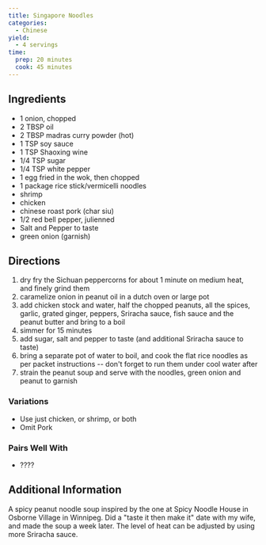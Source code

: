 ```yaml
---
title: Singapore Noodles
categories:
  - Chinese
yield:
  - 4 servings
time:
  prep: 20 minutes
  cook: 45 minutes
---
```

## Ingredients

* 1 onion, chopped
* 2 TBSP oil
* 2 TBSP madras curry powder (hot)
* 1 TSP soy sauce
* 1 TSP Shaoxing wine
* 1/4 TSP sugar
* 1/4 TSP white pepper
* 1 egg fried in the wok, then chopped
* 1 package rice stick/vermicelli noodles
* shrimp
* chicken
* chinese roast pork (char siu)
* 1/2 red bell pepper, julienned
* Salt and Pepper to taste
* green onion (garnish)

## Directions

1. dry fry the Sichuan peppercorns for about 1 minute on medium heat, and finely grind them
2. caramelize onion in peanut oil in a dutch oven or large pot
3. add chicken stock and water, half the chopped peanuts, all the spices, garlic, grated ginger, peppers, Sriracha sauce, fish sauce and the peanut butter and bring to a boil
4. simmer for 15 minutes
5. add sugar, salt and pepper to taste (and additional Sriracha sauce to taste)
6. bring a separate pot of water to boil, and cook the flat rice noodles as per packet instructions -- don't forget to run them under cool water after
7. strain the peanut soup and serve with the noodles, green onion and peanut to garnish

### Variations

* Use just chicken, or shrimp, or both
* Omit Pork

### Pairs Well With

* ????

## Additional Information

A spicy peanut noodle soup inspired by the one at Spicy Noodle House in Osborne Village in Winnipeg. Did a "taste it then make it" date with my wife, and made the soup a week later. The level of heat can be adjusted by using more Sriracha sauce.
